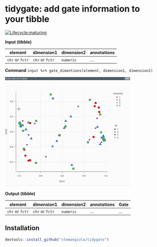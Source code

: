 tidygate: add gate information to your tibble
================

<!---

[![Build Status](https://travis-ci.org/stemangiola/tidygate.svg?branch=master)](https://travis-ci.org/stemangiola/tidygate) [![Coverage Status](https://coveralls.io/repos/github/stemangiola/tidygate/badge.svg?branch=master)](https://coveralls.io/github/stemangiola/tidygate?branch=master)

-->

<!-- badges: start -->

[![Lifecycle:maturing](https://img.shields.io/badge/lifecycle-maturing-blue.svg)](https://www.tidyverse.org/lifecycle/#maturing)
<!-- badges: end -->

**Input (tibble)**

| element         | dimension1      | dimension2 | annotations |
| --------------- | --------------- | ---------- | ----------- |
| `chr` or `fctr` | `chr` or `fctr` | `numeric`  | …           |

**Command** `input %>% gate_dimentions(element, dimension1, dimension2)`

![](inst/tidygate.gif)

**Output (tibble)**

| element         | dimension1      | dimension2 | annotations | Gate |
| --------------- | --------------- | ---------- | ----------- | ---- |
| `chr` or `fctr` | `chr` or `fctr` | `numeric`  | …           | …    |

## Installation

``` r
devtools::install_github("stemangiola/tidygate")
```
